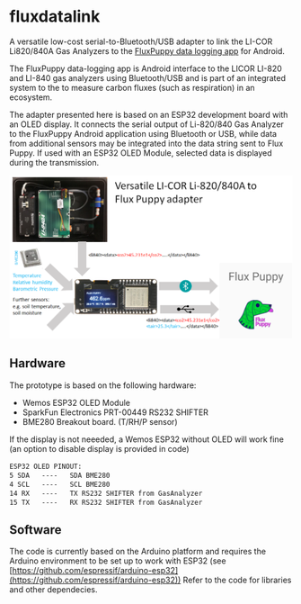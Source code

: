 # fluxdatalink

A versatile low-cost serial-to-Bluetooth/USB adapter to link the LI-COR Li820/840A Gas Analyzers to the [FluxPuppy data logging app](https://github.com/bnasr/FluxPuppy) for Android.

The FluxPuppy data-logging app is Android interface to the LICOR LI-820 and LI-840 gas analyzers using Bluetooth/USB and is part of an integrated system to the to measure carbon fluxes (such as respiration) in an ecosystem.

The adapter presented here is based on an ESP32 development board with an OLED display. It connects the serial output of Li-820/840 Gas Analyzer to the FluxPuppy Android application using Bluetooth or USB, while data from additional sensors may be integrated into the data string sent to Flux Puppy.
If used with an ESP32 OLED Module, selected data is displayed during the transmission. 

![figure](doc/fluxdatalink.png)

## Hardware

The prototype is based on the following hardware:

* Wemos ESP32 OLED Module
* SparkFun Electronics PRT-00449 RS232 SHIFTER
* BME280 Breakout board. (T/RH/P sensor)

If the display is not neeeded, a Wemos ESP32 without OLED will work fine (an option to disable display is provided in code)

```
ESP32 OLED PINOUT:
5 SDA   ----   SDA BME280
4 SCL   ----   SCL BME280
14 RX   ----   TX RS232 SHIFTER from GasAnalyzer 
15 TX   ----   RX RS232 SHIFTER from GasAnalyzer
```

## Software

The code is currently based on the Arduino platform and requires the Arduino environment to be set up to work with ESP32 (see [https://github.com/espressif/arduino-esp32](https://github.com/espressif/arduino-esp32))
Refer to the code for libraries and other dependecies.

